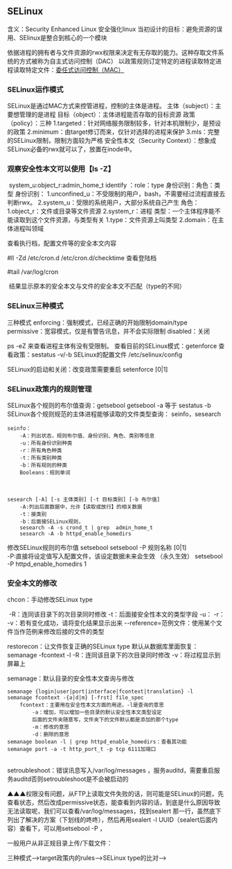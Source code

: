 ## SELinux

含义：Security Enhanced Linux  安全强化linux
当初设计的目标：避免资源的误用、SElinux是整合到核心的一个模块

依据进程的拥有者与文件资源的rwx权限来决定有无存取的能力。这种存取文件系统的方式被称为自主式访问控制（DAC）
以政策规则订定特定的进程读取特定进程读取特定文件：<u>委任式访问控制（MAC）</u> 

### SELinux运作模式

SELinux是通过MAC方式来控管进程，控制的主体是进程。
	主体（subject）：主要想管理的是进程
	目标（object）：主体进程能否存取的目标资源
	 政策（policy）：三种
		1.targeted：针对网络服务限制较多，针对本机限制少，是预设的政策
		2.minimum：由target修订而来，仅针对选择的进程来保护
		3.mls：完整的SELinux限制，限制方面较为严格
	安全性本文（Security Context）：想象成SELinux必备的rwx就可以了，放置在inode中。

### 观察安全性本文可以使用【ls -Z】

​	system_u:object_r:admin_home_t            identify ：role：type
					身份识别：角色：类型
	身份识别： 
		1.unconfined_u：不受限制的用户，bash，不需要经过流程直接去判断rwx。
		2.system_u：受限的系统用户，大部分系统自己产生
	角色：
		1.object_r：文件或目录等文件资源
		2.system_r：进程
	类型：一个主体程序能不能读取到这个文件资源，与类型有关
		1.type：文件资源上叫类型
		2.domain：在主体进程叫领域

查看执行档，配置文件等的安全本文内容

#ll -Zd /etc/cron.d /etc/cron.d/checktime 
查看登陆档

#tail /var/log/cron

​	结果显示原本的安全本文与文件的安全本文不匹配（type的不同）

### SELinux三种模式

三种模式
	enforcing：强制模式，已经正确的开始限制domain/type
	permissive：宽容模式，仅是有警告讯息，并不会实际限制
	disabled：关闭

ps -eZ 来查看进程主体有没有受限制。
查看目前的SELinux模式：getenforce
查看政策：sestatus -v/-b
SELinux的配置文件 /etc/selinux/config

SELinux的启动和关闭：改变政策需要重启
	setenforce [0|1]

### SELinux政策内的规则管理

SELinux各个规则的布尔值查询：getsebool
	getsebool -a 等于 sestatus -b
SELinux各个规则规范的主体进程能够读取的文件类型查询： seinfo，sesearch

```
seinfo：
	-A：列出状态，规则布尔值、身份识别、角色、类别等信息
	-u：所有身份识别种类
	-r：所有角色种类
	-t：所有类别种类
	-b：所有规则的种类
	Booleans：规则单词
```


​	

	sesearch [-A] [-s 主体类别] [-t 目标类别] [-b 布尔值]
		-A:列出后面数据中，允许【读取或放行】的相关数据
		-t：接类别
		-b：后面接SELinux规则，
		sesearch -A -s crond_t | grep  admin_home_t
		sesearch -A -b httpd_enable_homedirs

修改SELinux规则的布尔值 setsebool
setsebool -P 规则名称 [0|1]  
	-P:直接将设定值写入配置文件，该设定数据未来会生效 （永久生效）
	setsebool -P httpd_enable_homedirs 1



### 安全本文的修改

chcon：手动修改SELinux type

​	-R：连同该目录下的次目录同时修改
	-t：后面接安全性本文的类型字段
	-u：
	-r：
	-v：若有变化成功，请将变化结果显示出来
	--reference=范例文件：使用某个文件当作范例来修改后接的文件的类型

restorecon：让文件恢复正确的SELinux type
	默认从数据库里面恢复：semanage -fcontext -l
	-R：连同该目录下的次目录同时修改
	-v：将过程显示到屏幕上

semanage：默认目录的安全性本文查询与修改

```
semanage {login|user|port|interface|fcontext|translation} -l
semanage fcontext -{a|d|m} [-frst] file_spec
	fcontext：主要用在安全性本文方面的用途，-l是查询的意思
		-a：增加，可以增加一些目录的默认安全性本文类型设定
		后面的文件夹随意写，文件夹下的文件默认都是添加的那个type
		-m：修改的意思
		-d：删除的意思
semanage boolean -l | grep httpd_enable_homedirs：查看其功能
semanage port -a -t http_port_t -p tcp 6111加端口
```


​	
setroubleshoot：错误讯息写入/var/log/messages	，服务auditd，需要重启服务auditd否则setroubleshoot是不会被启动的

 ▲▲▲权限没有问题，从FTP上读取文件失败的话，则可能是SELinux的问题，先查看状态，然后改成permissive状态，能查看到内容的话，到底是什么原因导致无法读取呢，我们可以查看/var/log/messages，找到sealert 那一行，虽然底下列出了解决的方案（下划线的咚咚），然后再用sealert -l  UUID（sealert后面内容）查看下，可以用setsebool -P ，

一般用户从非正规目录上传/下载文件：


三种模式-->target政策内的rules-->SELinux type的比对-->	


